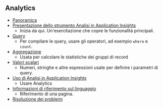 
## <a name="analytics"></a>Analytics
* [Panoramica](../articles/application-insights/app-insights-analytics.md)
* [Presentazione dello strumento Analisi in Application Insights](../articles/application-insights/app-insights-analytics-tour.md)
  * Inizia da qui. Un'esercitazione che copre le funzionalità principali.
* [Query](../articles/application-insights/app-insights-analytics-reference.md#queries-and-operators)
  * Per compilare le query, usare gli operatori, ad esempio `where` e `count`.
* [Aggregazione](../articles/application-insights/app-insights-analytics-reference.md#aggregations)
  * Usata per calcolare le statistiche dei gruppi di record
* [Valori scalari](../articles/application-insights/app-insights-analytics-reference.md#scalars)
  * Numeri, stringhe e altre espressioni usate per definire i parametri di query.
* [Uso di Analisi in Application Insights](../articles/application-insights/app-insights-analytics-using.md)
  * Usare Analytics
* [Informazioni di riferimento sul linguaggio](../articles/application-insights/app-insights-analytics-reference.md)
  * Riferimento di una pagina.
* [Risoluzione dei problemi](../articles/application-insights/app-insights-analytics-troubleshooting.md)

